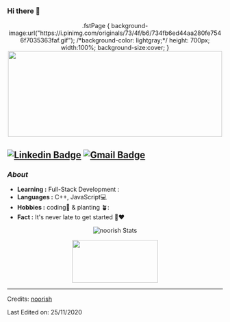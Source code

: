 ### Hi there 👋

<p align="center">
 .fstPage  {
    background-image:url("https://i.pinimg.com/originals/73/4f/b6/734fb6ed44aa280fe7546f7035363faf.gif");
    /*background-color: lightgray;*/
    height: 700px;
    width:100%;
    background-size:cover;
}
  <img width="500" height="200" src="https://media3.giphy.com/media/RbDKaczqWovIugyJmW/200.gif">
</p align="center">

 [![Linkedin Badge](https://img.shields.io/badge/-noorish-blue?style=flat-square&logo=Linkedin&logoColor=white&link=https://www.linkedin.com/in/noorish-nauman//)](https://www.linkedin.com/in/noorish-nauman/)  [![Gmail Badge](https://img.shields.io/badge/-mdnoorishnauman@gmail.com-c14438?style=flat-square&logo=Gmail&logoColor=white&link=mailto:mdnoorishnauman@gmail.com)](mailto:mdnoorishnauman@gmail.com)
---------------------------------------------------------------------------------------------------------------------------------------------------------------------------------
### <i>About</i>

-  **Learning :** Full-Stack Development :
-  **Languages :**  C++, JavaScript💻
-  **Hobbies :** coding📕 & planting 🪴:
-  **Fact :** It's never late to get started 🎯:heart:


<p align="center">
  <img alt="noorish Stats" src="https://github-readme-stats.vercel.app/api?username=noorish100&show_icons=true&theme=radical">
</p>

<p align="center">
  <img width="200" height="100" src="https://math.sun.ac.za/prodinger/thanks.gif">
</p>

-----
Credits: [noorish](https://github.com/noorish100)

Last Edited on: 25/11/2020
